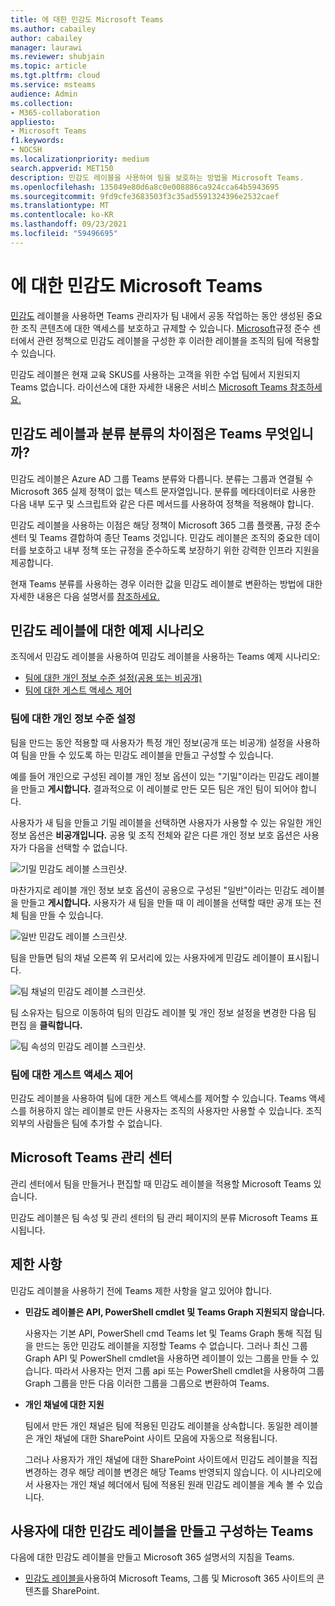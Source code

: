 ```yaml
---
title: 에 대한 민감도 Microsoft Teams
ms.author: cabailey
author: cabailey
manager: laurawi
ms.reviewer: shubjain
ms.topic: article
ms.tgt.pltfrm: cloud
ms.service: msteams
audience: Admin
ms.collection:
- M365-collaboration
appliesto:
- Microsoft Teams
f1.keywords:
- NOCSH
ms.localizationpriority: medium
search.appverid: MET150
description: 민감도 레이블을 사용하여 팀을 보호하는 방법을 Microsoft Teams.
ms.openlocfilehash: 135049e80d6a8c0e008886ca924cca64b5943695
ms.sourcegitcommit: 9fd9cfe3683503f3c35ad5591324396e2532caef
ms.translationtype: MT
ms.contentlocale: ko-KR
ms.lasthandoff: 09/23/2021
ms.locfileid: "59496695"
---
```

# <a name="sensitivity-labels-for-microsoft-teams"></a>에 대한 민감도 Microsoft Teams

[민감도](/microsoft-365/compliance/sensitivity-labels) 레이블을 사용하면 Teams 관리자가 팀 내에서 공동 작업하는 동안 생성된 중요한 조직 콘텐츠에 대한 액세스를 보호하고 규제할 수 있습니다. [Microsoft](/microsoft-365/compliance/go-to-the-securitycompliance-center)규정 준수 센터에서 관련 정책으로 민감도 레이블을 구성한 후 이러한 레이블을 조직의 팀에 적용할 수 있습니다.

민감도 레이블은 현재 교육 SKUS를 사용하는 고객을 위한 수업 팀에서 지원되지 Teams 없습니다. 라이선스에 대한 자세한 내용은 서비스 [Microsoft Teams 참조하세요.](/office365/servicedescriptions/teams-service-description)

## <a name="whats-the-difference-between-sensitivity-labels-and-teams-classification"></a>민감도 레이블과 분류 분류의 차이점은 Teams 무엇입니까?

민감도 레이블은 Azure AD 그룹 Teams 분류와 다릅니다. 분류는 그룹과 연결될 수 Microsoft 365 실제 정책이 없는 텍스트 문자열입니다. 분류를 메타데이터로 사용한 다음 내부 도구 및 스크립트와 같은 다른 메서드를 사용하여 정책을 적용해야 합니다.

민감도 레이블을 사용하는 이점은 해당 정책이 Microsoft 365 그룹 플랫폼, 규정 준수 센터 및 Teams 결합하여 종단 Teams 것입니다. 민감도 레이블은 조직의 중요한 데이터를 보호하고 내부 정책 또는 규정을 준수하도록 보장하기 위한 강력한 인프라 지원을 제공합니다.

현재 Teams 분류를 사용하는 경우 이러한 값을 민감도 레이블로 변환하는 방법에 대한 자세한 내용은 다음 설명서를 [참조하세요.](/microsoft-365/compliance/sensitivity-labels-teams-groups-sites#classic-azure-ad-group-classification)

## <a name="example-scenarios-for-sensitivity-labels"></a>민감도 레이블에 대한 예제 시나리오

조직에서 민감도 레이블을 사용하여 민감도 레이블을 사용하는 Teams 예제 시나리오:

- [팀에 대한 개인 정보 수준 설정(공용 또는 비공개)](#set-the-privacy-level-for-teams)
- [팀에 대한 게스트 액세스 제어](#control-guest-access-to-teams)

### <a name="set-the-privacy-level-for-teams"></a>팀에 대한 개인 정보 수준 설정

팀을 만드는 동안 적용할 때 사용자가 특정 개인 정보(공개 또는 비공개) 설정을 사용하여 팀을 만들 수 있도록 하는 민감도 레이블을 만들고 구성할 수 있습니다.

예를 들어 개인으로 구성된 레이블 개인 정보 옵션이 있는 "기밀"이라는 민감도 레이블을 만들고 **게시합니다.** 결과적으로 이 레이블로 만든 모든 팀은 개인 팀이 되어야 합니다. 

사용자가 새 팀을 만들고 기밀  레이블을 선택하면 사용자가 사용할 수 있는 유일한 개인 정보 옵션은 **비공개입니다.** 공용 및 조직 전체와 같은 다른 개인 정보 보호 옵션은 사용자가 다음을 선택할 수 없습니다.

![기밀 민감도 레이블 스크린샷.](media/sensitivity-labels-confidential-example.png)

마찬가지로 레이블 개인 정보 보호 옵션이 공용으로 구성된 "일반"이라는 민감도 레이블을 만들고 **게시합니다.** 사용자가 새 팀을 만들 때 이 레이블을 선택할 때만 공개 또는 전체 팀을 만들 수 있습니다.

![일반 민감도 레이블 스크린샷.](media/sensitivity-labels-general-example.png)

팀을 만들면 팀의 채널 오른쪽 위 모서리에 있는 사용자에게 민감도 레이블이 표시됩니다. 

![팀 채널의 민감도 레이블 스크린샷.](media/sensitivity-labels-channel.png)

팀 소유자는 팀으로 이동하여 팀의 민감도 레이블 및 개인 정보 설정을 변경한 다음 팀 편집 을 **클릭합니다.**

![팀 속성의 민감도 레이블 스크린샷.](media/sensitivity-labels-edit-team.png)

### <a name="control-guest-access-to-teams"></a>팀에 대한 게스트 액세스 제어

민감도 레이블을 사용하여 팀에 대한 게스트 액세스를 제어할 수 있습니다. Teams 액세스를 허용하지 않는 레이블로 만든 사용자는 조직의 사용자만 사용할 수 있습니다. 조직 외부의 사람들은 팀에 추가할 수 없습니다.

## <a name="microsoft-teams-admin-center"></a>Microsoft Teams 관리 센터

관리 센터에서 팀을 만들거나 편집할 때 민감도 레이블을 적용할 Microsoft Teams 있습니다. 

민감도 레이블은 팀 속성 및 관리  센터의 팀  관리 페이지의 분류 Microsoft Teams 표시됩니다.

## <a name="limitations"></a>제한 사항

민감도 레이블을 사용하기 전에 Teams 제한 사항을 알고 있어야 합니다.

- **민감도 레이블은 API, PowerShell cmdlet 및 Teams Graph 지원되지 않습니다.**
    
    사용자는 기본 API, PowerShell cmd Teams let 및 Teams Graph 통해 직접 팀을 만드는 동안 민감도 레이블을 지정할 Teams 수 없습니다. 그러나 최신 그룹 Graph API 및 PowerShell cmdlet을 사용하면 레이블이 있는 그룹을 만들 수 있습니다. 따라서 사용자는 먼저 그룹 api 또는 PowerShell cmdlet을 사용하여 그룹 Graph 그룹을 만든 다음 이러한 그룹을 그룹으로 변환하여 Teams.

- **개인 채널에 대한 지원**
    
    팀에서 만든 개인 채널은 팀에 적용된 민감도 레이블을 상속합니다. 동일한 레이블은 개인 채널에 대한 SharePoint 사이트 모음에 자동으로 적용됩니다.
    
    그러나 사용자가 개인 채널에 대한 SharePoint 사이트에서 민감도 레이블을 직접 변경하는 경우 해당 레이블 변경은 해당 Teams 반영되지 않습니다. 이 시나리오에서 사용자는 개인 채널 헤더에서 팀에 적용된 원래 민감도 레이블을 계속 볼 수 있습니다.

## <a name="how-to-create-and-configure-sensitivity-labels-for-teams"></a>사용자에 대한 민감도 레이블을 만들고 구성하는 Teams

다음에 대한 민감도 레이블을 만들고 Microsoft 365 설명서의 지침을 Teams. 

- [민감도 레이블을](/microsoft-365/compliance/sensitivity-labels-teams-groups-sites)사용하여 Microsoft Teams, 그룹 및 Microsoft 365 사이트의 콘텐츠를 SharePoint.
